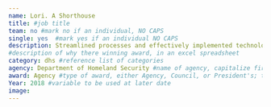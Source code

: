 ```yaml
---
name: Lori. A Shorthouse  
title: #job title
team: no #mark no if an individual, NO CAPS
single: yes  #mark yes if an individual NO CAPS
description: Streamlined processes and effectively implemented technologies to save time and money.
#description of why there winning award, in an excel spreadsheet
category: dhs #reference list of categories
agency: Department of Homeland Security #name of agency, capitalize first letter of each name
award: Agency #type of award, either Agency, Council, or President's; this is case sensitive so make sure to match the options listed exactly. This section generates the format of the card
Year: 2018 #variable to be used at later date
image:
---
```

